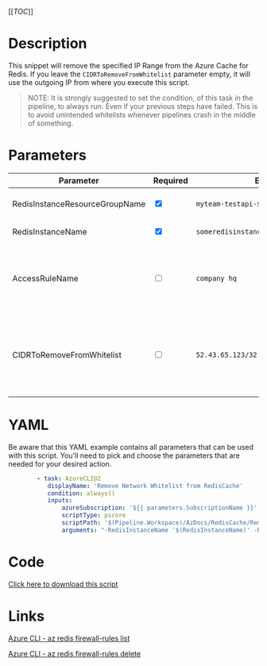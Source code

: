 [[_TOC_]]

# Description

This snippet will remove the specified IP Range from the Azure Cache for Redis. If you leave the `CIDRToRemoveFromWhitelist` parameter empty, it will use the outgoing IP from where you execute this script.

> NOTE: It is strongly suggested to set the condition, of this task in the pipeline, to always run. Even if your previous steps have failed. This is to avoid unintended whitelists whenever pipelines crash in the middle of something.

# Parameters

| Parameter                      | Required                        | Example Value                                 | Description                                                                                                                                                                                                                                                           |
| ------------------------------ | ------------------------------- | --------------------------------------------- | --------------------------------------------------------------------------------------------------------------------------------------------------------------------------------------------------------------------------------------------------------------------- |
| RedisInstanceResourceGroupName | <input type="checkbox" checked> | `myteam-testapi-$(Release.EnvironmentName)`   | The name of the resource group the Azure Cache for Redis is in.                                                                                                                                                                                                       |
| RedisInstanceName              | <input type="checkbox" checked> | `someredisinstance$(Release.EnvironmentName)` | The name for the Azure Cache for Redis resource.                                                                                                                                                                                                                      |
| AccessRuleName                 | <input type="checkbox">         | `company hq`                                  | You can delete an accessrule based on it's rulename. If you leave this empty, it will take the `CIDRToRemoveFromWhitelist` to delete the IP address/range.                                                                                                            |
| CIDRToRemoveFromWhitelist      | <input type="checkbox">         | `52.43.65.123/32`                             | IP range in [CIDR](https://en.wikipedia.org/wiki/Classless_Inter-Domain_Routing) notation that should be removed from the whitelist. If you leave this value empty, it will use the machine's outbound `/32` ip (the machine where you are running this script from). |

# YAML

Be aware that this YAML example contains all parameters that can be used with this script. You'll need to pick and choose the parameters that are needed for your desired action.

```yaml
        - task: AzureCLI@2
           displayName: 'Remove Network Whitelist from RedisCache'
           condition: always()
           inputs:
               azureSubscription: '${{ parameters.SubscriptionName }}'
               scriptType: pscore
               scriptPath: '$(Pipeline.Workspace)/AzDocs/RedisCache/Remove-Network-Whitelist-from-RedisCache.ps1'
               arguments: "-RedisInstanceName '$(RedisInstanceName)' -RedisInstanceResourceGroupName '$(RedisInstanceResourceGroupName)' -AccessRuleName '$(AccessRuleName)' -CIDRToRemoveFromWhitelist '$(CIDRToRemoveFromWhitelist)'"
```

# Code

[Click here to download this script](../../../../src/RedisCache/Remove-IP-Whitelist-from-RedisCache.ps1)

# Links

[Azure CLI - az redis firewall-rules list](https://docs.microsoft.com/en-us/cli/azure/redis/firewall-rules?view=azure-cli-latest#az_redis_firewall_rules_list)

[Azure CLI - az redis firewall-rules delete](https://docs.microsoft.com/en-us/cli/azure/redis/firewall-rules?view=azure-cli-latest#az_redis_firewall_rules_delete)
